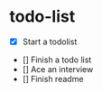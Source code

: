 # todo-list

- [x] Start a todolist
- [] Finish a todo list
- [] Ace an interview
- [] Finish readme
